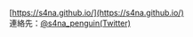 [https://s4na.github.io/](https://s4na.github.io/)  
連絡先：[@s4na_penguin(Twitter)](https://twitter.com/s4na_penguin)
